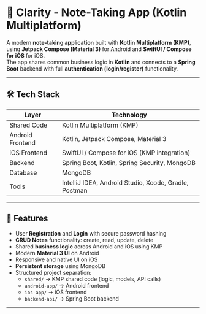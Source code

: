 # 📒 Clarity - Note-Taking App (Kotlin Multiplatform)

A modern **note-taking application** built with **Kotlin Multiplatform (KMP)**, using **Jetpack Compose (Material 3)** for Android and **SwiftUI / Compose for iOS** for iOS.  
The app shares common business logic in **Kotlin** and connects to a **Spring Boot** backend with full **authentication (login/register)** functionality.

---

## 🛠 Tech Stack

| Layer | Technology |
|-------|-----------|
| Shared Code | Kotlin Multiplatform (KMP) |
| Android Frontend | Kotlin, Jetpack Compose, Material 3 |
| iOS Frontend | SwiftUI / Compose for iOS (KMP integration) |
| Backend | Spring Boot, Kotlin, Spring Security, MongoDB |
| Database | MongoDB |
| Tools | IntelliJ IDEA, Android Studio, Xcode, Gradle, Postman |

---

## 🚀 Features

- User **Registration** and **Login** with secure password hashing
- **CRUD Notes** functionality: create, read, update, delete
- Shared **business logic** across Android and iOS using KMP
- Modern **Material 3 UI** on Android
- Responsive and native UI on iOS
- **Persistent storage** using MongoDB
- Structured project separation:
  - `shared/` → KMP shared code (logic, models, API calls)
  - `android-app/` → Android frontend
  - `ios-app/` → iOS frontend
  - `backend-api/` → Spring Boot backend

---
